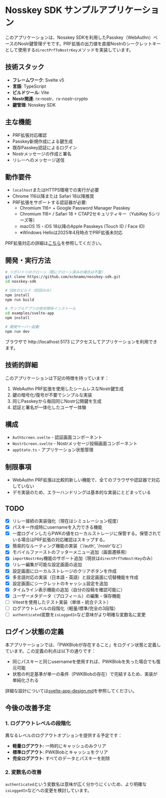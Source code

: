 # Nosskey SDK サンプルアプリケーション

このアプリケーションは、Nosskey SDKを利用したPasskey（WebAuthn）ベースのNostr鍵管理デモです。PRF拡張の出力値を直接Nostrのシークレットキーとして使用する`directPrfToNostrKey`メソッドを実装しています。

## 技術スタック

- **フレームワーク**: Svelte v5
- **言語**: TypeScript
- **ビルドツール**: Vite
- **Nostr関連**: rx-nostr、rx-nostr-crypto
- **鍵管理**: Nosskey SDK

## 主な機能

- PRF拡張対応確認
- Passkey新規作成による鍵生成
- 既存Passkey認証によるログイン
- Nostrメッセージの作成と署名
- リレーへのメッセージ送信

## 動作要件

- `localhost`またはHTTPS環境での実行が必要
- Chrome 116以降または Safari 18以降推奨
- PRF拡張をサポートする認証器が必要:
  - Chromium 116+ + Google Password Manager Passkey
  - Chromium 116+ / Safari 18 + CTAP2セキュリティキー（YubiKey 5シリーズ等）
  - macOS 15・iOS 18以降のApple Passkeys (Touch ID / Face ID)
  - ※Windows Helloは2025年4月時点でPRF拡張未対応

PRF拡張対応の詳細は[こちら](../../docs/prf-support-tables.md)を参照してください。

## 開発・実行方法

```bash
# リポジトリのクローン（既にクローン済みの場合は不要）
git clone https://github.com/ocknamo/nosskey-sdk.git
cd nosskey-sdk

# SDKのビルド（初回のみ）
npm install
npm run build

# サンプルアプリの依存関係インストール
cd examples/svelte-app
npm install

# 開発サーバー起動
npm run dev
```

ブラウザで http://localhost:5173 にアクセスしてアプリケーションを利用できます。

## 技術的詳細

このアプリケーションは下記の特徴を持っています：

1. WebAuthn PRF拡張を使用したシームレスなNostr鍵生成
2. 鍵の暗号化/復号が不要でシンプルな実装
3. 同じPasskeyから毎回同じNostr公開鍵を生成
4. 認証と署名が一体化したユーザー体験

## 構成

- `AuthScreen.svelte` - 認証画面コンポーネント
- `NostrScreen.svelte` - Nostrメッセージ投稿画面コンポーネント
- `appState.ts` - アプリケーション状態管理

## 制限事項

- WebAuthn PRF拡張は比較的新しい機能で、全てのブラウザや認証器で対応していない
- デモ実装のため、エラーハンドリングは基本的な実装にとどまっている

## TODO

- [x] リレー接続の実装強化（現在はシミュレーション程度）
- [x] パスキー作成時にusernameを入力できる機能
- [x] 一度ログインしたらPWKの値をローカルストレージに保管する。保管されている場合はPRF拡張の対応確認はスキップする。
- [x] 簡易的なルーティング機能の実装（'/auth', '/nostr'など）
- [x] モバイルファーストのフッターメニュー追加（画面遷移用）
- [x] `importNostrKey`機能のサポート追加（現状は`directPrfToNostrKey`のみ）
- [x] リレー編集が可能な設定画面の追加
- [x] 設定画面にローカルストレージのクリアボタンを作成
- [x] 多言語対応の実装（日本語・英語）と設定画面に切替機能を作成
- [x] 設定画面にシークレットのキャッシュ設定を追加
- [x] タイムライン表示機能の追加（自分の投稿を確認可能に）
- [x] ユーザーメタデータ（プロフィール）の編集・保存機能
- [ ] Vitestを使用したテスト実装（単体・統合テスト）
- [ ] ログアウトレベルの段階化（軽量/標準/完全の3段階）
- [ ] `authenticated`変数を`isLoggedIn`など意味がより明確な変数名に変更

## ログイン状態の定義

本アプリケーションでは、「PWKBlobが存在すること」をログイン状態と定義しています。この定義の利点は以下の通りです：

- 同じパスキーと同じusernameを使用すれば、PWKBlobを失った場合でも復元可能
- 状態の判定基準が単一の条件（PWKBlobの存在）で完結するため、実装が単純化される

詳細な設計については[svelte-app-design.md](svelte-app-design.md)を参照してください。

## 今後の改善予定

### 1. ログアウトレベルの段階化

異なるレベルのログアウトオプションを提供する予定です：

- **軽量ログアウト**: 一時的にキャッシュのみクリア
- **標準ログアウト**: PWKBlobとキャッシュをクリア
- **完全ログアウト**: すべてのデータとパスキーを削除

### 2. 変数名の改善

`authenticated`という変数名は意味が広く分かりにくいため、より明確な`isLoggedIn`などへの変更を検討しています。
